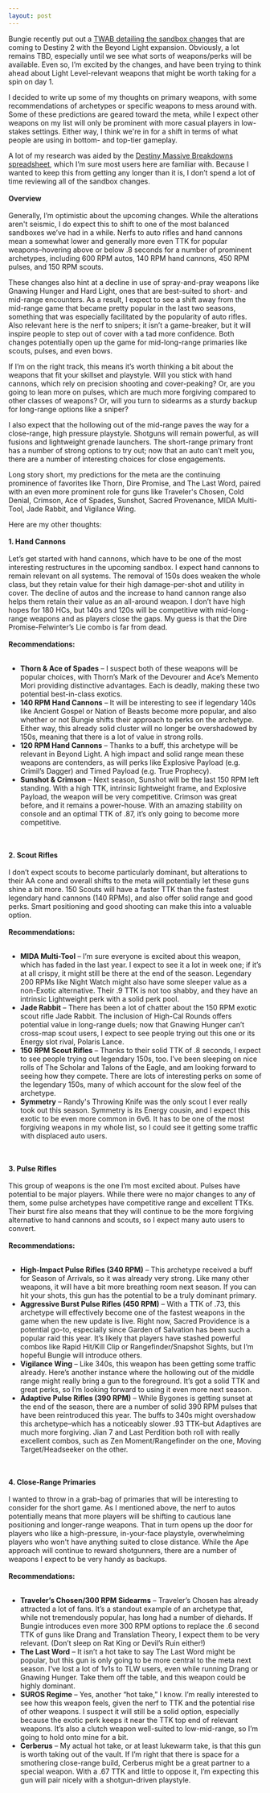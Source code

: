 ```yaml
---
layout: post
---
```


Bungie recently put out a <a href="https://www.bungie.net/en/News/Article/49676" target="_blank">TWAB detailing the sandbox changes</a> that are coming to Destiny 2 with the Beyond Light expansion. Obviously, a lot remains TBD, especially until we see what sorts of weapons/perks will be available. Even so, I’m excited by the changes, and have been trying to think ahead about Light Level-relevant weapons that might be worth taking for a spin on day 1.

I decided to write up some of my thoughts on primary weapons, with some recommendations of archetypes or specific weapons to mess around with. Some of these predictions are geared toward the meta, while I expect other weapons on my list will only be prominent with more casual players in low-stakes settings. Either way, I think we're in for a shift in terms of what people are using in bottom- and top-tier gameplay.

A lot of my research was aided by the <a href="https://www.destinymassivebreakdowns.com/blog/2017/9/21/destiny-2-massive-breakdown-weapon-stats-spreadsheet" target="_blank">Destiny Massive Breakdowns spreadsheet</a>, which I’m sure most users here are familiar with. Because I wanted to keep this from getting any longer than it is, I don’t spend a lot of time reviewing all of the sandbox changes.
<br>
<br>
<b>Overview</b>
<br>
<br>
Generally, I’m optimistic about the upcoming changes. While the alterations aren't seismic, I do expect this to shift to one of the most balanced sandboxes we’ve had in a while. Nerfs to auto rifles and hand cannons mean a somewhat lower and generally more even TTK for popular weapons–hovering above or below .8 seconds for a number of prominent archetypes, including 600 RPM autos, 140 RPM hand cannons, 450 RPM pulses, and 150 RPM scouts.

These changes also hint at a decline in use of spray-and-pray weapons like Gnawing Hunger and Hard Light, ones that are best-suited to short- and mid-range encounters. As a result, I expect to see a shift away from the mid-range game that became pretty popular in the last two seasons, something that was especially facilitated by the popularity of auto rifles. Also relevant here is the nerf to snipers; it isn’t a game-breaker, but it will inspire people to step out of cover with a tad more confidence. Both changes potentially open up the game for mid-long-range primaries like scouts, pulses, and even bows.

If I’m on the right track, this means it’s worth thinking a bit about the weapons that fit your skillset and playstyle. Will you stick with hand cannons, which rely on precision shooting and cover-peaking? Or, are you going to lean more on pulses, which are much more forgiving compared to other classes of weapons? Or, will you turn to sidearms as a sturdy backup for long-range options like a sniper?

I also expect that the hollowing out of the mid-range paves the way for a close-range, high pressure playstyle. Shotguns will remain powerful, as will fusions and lightweight grenade launchers. The short-range primary front has a number of strong options to try out; now that an auto can’t melt you, there are a number of interesting choices for close engagements.

Long story short, my predictions for the meta are the continuing prominence of favorites like Thorn, Dire Promise, and The Last Word, paired with an even more prominent role for guns like Traveler's Chosen, Cold Denial, Crimson, Ace of Spades, Sunshot, Sacred Provenance, MIDA Multi-Tool, Jade Rabbit, and Vigilance Wing.

Here are my other thoughts:
<br>
<br>
<b>1. Hand Cannons</b>
<br>
<br>
Let’s get started with hand cannons, which have to be one of the most interesting restructures in the upcoming sandbox. I expect hand cannons to remain relevant on all systems. The removal of 150s does weaken the whole class, but they retain value for their high damage-per-shot and utility in cover. The decline of autos and the increase to hand cannon range also helps them retain their value as an all-around weapon. I don’t have high hopes for 180 HCs, but 140s and 120s will be competitive with mid-long-range weapons and as players close the gaps. My guess is that the Dire Promise-Felwinter’s Lie combo is far from dead.
<br>
<br>
<b>Recommendations:</b>
<br>
<br>
<ul>
<li><b>Thorn & Ace of Spades</b> – I suspect both of these weapons will be popular choices, with Thorn’s Mark of the Devourer and Ace’s Memento Mori providing distinctive advantages. Each is deadly, making these two potential best-in-class exotics.</li>
<li><b>140 RPM Hand Cannons</b> – It will be interesting to see if legendary 140s like Ancient Gospel or Nation of Beasts become more popular, and also whether or not Bungie shifts their approach to perks on the archetype. Either way, this already solid cluster will no longer be overshadowed by 150s, meaning that there is a lot of value in strong rolls.</li>
<li><b>120 RPM Hand Cannons</b> – Thanks to a buff, this archetype will be relevant in Beyond Light. A high impact and solid range mean these weapons are contenders, as will perks like Explosive Payload (e.g. Crimil’s Dagger) and Timed Payload (e.g. True Prophecy).</li>
<li><b>Sunshot & Crimson</b> – Next season, Sunshot will be the last 150 RPM left standing. With a high TTK, intrinsic lightweight frame, and Explosive Payload, the weapon will be very competitive. Crimson was great before, and it remains a power-house. With an amazing stability on console and an optimal TTK of .87, it’s only going to become more competitive.</li>
</ul>
<br>
<br>
<b>2. Scout Rifles</b>
<br>
<br>
I don’t expect scouts to become particularly dominant, but alterations to their AA cone and overall shifts to the meta will potentially let these guns shine a bit more. 150 Scouts will have a faster TTK than the fastest legendary hand cannons (140 RPMs), and also offer solid range and good perks. Smart positioning and good shooting can make this into a valuable option.
<br>
<br>
<b>Recommendations:</b>
<br>
<br>
<ul>
<li><b>MIDA Multi-Tool</b> – I’m sure everyone is excited about this weapon, which has faded in the last year. I expect to see it a lot in week one; if it’s at all crispy, it might still be there at the end of the season. Legendary 200 RPMs like Night Watch might also have some sleeper value as a non-Exotic alternative. Their .9 TTK is not too shabby, and they have an intrinsic Lightweight perk with a solid perk pool.</li>
<li><b>Jade Rabbit</b> – There has been a lot of chatter about the 150 RPM exotic scout rifle Jade Rabbit. The inclusion of High-Cal Rounds offers potential value in long-range duels; now that Gnawing Hunger can’t cross-map scout users, I expect to see people trying out this one or its Energy slot rival, Polaris Lance.</li>
<li><b>150 RPM Scout Rifles</b> – Thanks to their solid TTK of .8 seconds, I expect to see people trying out legendary 150s, too. I’ve been sleeping on nice rolls of The Scholar and Talons of the Eagle, and am looking forward to seeing how they compete. There are lots of interesting perks on some of the legendary 150s, many of which account for the slow feel of the archetype.</li>
<li><b>Symmetry</b> – Randy's Throwing Knife was the only scout I ever really took out this season. Symmetry is its Energy cousin, and I expect this exotic to be even more common in 6v6. It has to be one of the most forgiving weapons in my whole list, so I could see it getting some traffic with displaced auto users.</li>
</ul>
<br>
<br>
<b>3. Pulse Rifles</b>
<br>
<br>
This group of weapons is the one I’m most excited about. Pulses have potential to be major players. While there were no major changes to any of them, some pulse archetypes have competitive range and excellent TTKs. Their burst fire also means that they will continue to be the more forgiving alternative to hand cannons and scouts, so I expect many auto users to convert.
<br>
<br>
<b>Recommendations:</b>
<br>
<br>
<ul>
<li><b>High-Impact Pulse Rifles (340 RPM)</b> – This archetype received a buff for Season of Arrivals, so it was already very strong. Like many other weapons, it will have a bit more breathing room next season. If you can hit your shots, this gun has the potential to be a truly dominant primary.</li>
<li><b>Aggressive Burst Pulse Rifles (450 RPM)</b> – With a TTK of .73, this archetype will effectively become one of the fastest weapons in the game when the new update is live. Right now, Sacred Providence is a potential go-to, especially since Garden of Salvation has been such a popular raid this year. It’s likely that players have stashed powerful combos like Rapid Hit/Kill Clip or Rangefinder/Snapshot Sights, but I’m hopeful Bungie will introduce others.</li>
<li><b>Vigilance Wing</b> – Like 340s, this weapon has been getting some traffic already. Here’s another instance where the hollowing out of the middle range might really bring a gun to the foreground. It’s got a solid TTK and great perks, so I’m looking forward to using it even more next season.</li>
<li><b>Adaptive Pulse Rifles (390 RPM)</b> – While Bygones is getting sunset at the end of the season, there are a number of solid 390 RPM pulses that have been reintroduced this year. The buffs to 340s might overshadow this archetype–which has a noticeably slower .93 TTK–but Adaptives are much more forgiving. Jian 7 and Last Perdition both roll with really excellent combos, such as Zen Moment/Rangefinder on the one, Moving Target/Headseeker on the other.</li>
</ul>
<br>
<br>
<b>4. Close-Range Primaries</b>
<br>
<br>
I wanted to throw in a grab-bag of primaries that will be interesting to consider for the short game. As I mentioned above, the nerf to autos potentially means that more players will be shifting to cautious lane positioning and longer-range weapons. That in turn opens up the door for players who like a high-pressure, in-your-face playstyle, overwhelming players who won't have anything suited to close distance. While the Ape approach will continue to reward shotgunners, there are a number of weapons I expect to be very handy as backups.
<br>
<br>
<b>Recommendations:</b>
<br>
<br>
<ul>
<li><b>Traveler’s Chosen/300 RPM Sidearms</b> – Traveler’s Chosen has already attracted a lot of fans. It’s a standout example of an archetype that, while not tremendously popular, has long had a number of diehards. If Bungie introduces even more 300 RPM options to replace the .6 second TTK of guns like Drang and Translation Theory, I expect them to be very relevant. (Don’t sleep on Rat King or Devil’s Ruin either!)</li>
<li><b>The Last Word</b> – It isn’t a hot take to say The Last Word might be popular, but this gun is only going to be more central to the meta next season. I’ve lost a lot of 1v1s to TLW users, even while running Drang or Gnawing Hunger. Take them off the table, and this weapon could be highly dominant.</li>
<li><b>SUROS Regime</b> – Yes, another “hot take,” I know. I’m really interested to see how this weapon feels, given the nerf to TTK and the potential rise of other weapons. I suspect it will still be a solid option, especially because the exotic perk keeps it near the TTK top end of relevant weapons. It’s also a clutch weapon well-suited to low-mid-range, so I’m going to hold onto mine for a bit.</li>
<li><b>Cerberus</b> – My actual hot take, or at least lukewarm take, is that this gun is worth taking out of the vault. If I’m right that there is space for a smothering close-range build, Cerberus might be a great partner to a special weapon. With a .67 TTK and little to oppose it, I’m expecting this gun will pair nicely with a shotgun-driven playstyle.</li>
</ul>

